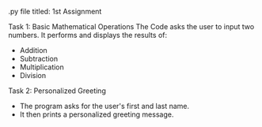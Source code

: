 .py file titled: 1st Assignment

Task 1: Basic Mathematical Operations
The Code asks the user to input two numbers.
It performs and displays the results of:
 - Addition
 - Subtraction
 - Multiplication
 - Division

Task 2: Personalized Greeting
- The program asks for the user's first and last name.
- It then prints a personalized greeting message.
